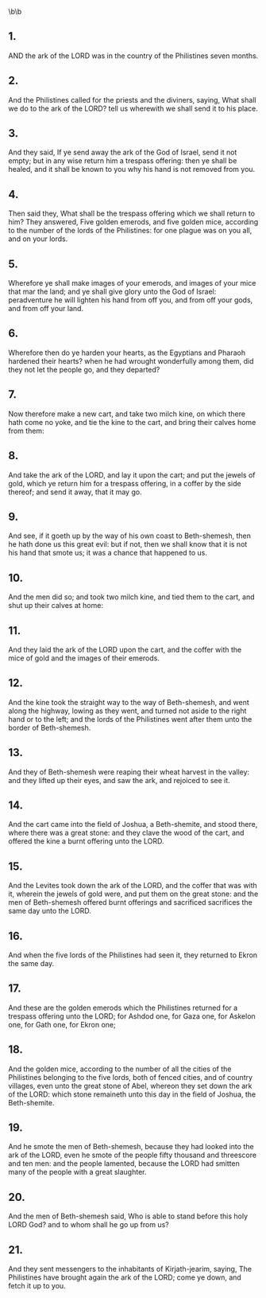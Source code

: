 \b\b
## 1.
AND the ark of the LORD was in the country of the Philistines seven months.
## 2.
And the Philistines called for the priests and the diviners, saying, What shall we do to the ark of the LORD?  tell us wherewith we shall send it to his place.
## 3.
And they said, If ye send away the ark of the God of Israel, send it not empty; but in any wise return him a trespass offering: then ye shall be healed, and it shall be known to you why his hand is not removed from you.
## 4.
Then said they, What shall be the trespass offering which we shall return to him?  They answered, Five golden emerods, and five golden mice, according to the number of the lords of the Philistines: for one plague was on you all, and on your lords.
## 5.
Wherefore ye shall make images of your emerods, and images of your mice that mar the land; and ye shall give glory unto the God of Israel: peradventure he will lighten his hand from off you, and from off your gods, and from off your land.
## 6.
Wherefore then do ye harden your hearts, as the Egyptians and Pharaoh hardened their hearts?  when he had wrought wonderfully among them, did they not let the people go, and they departed?
## 7.
Now therefore make a new cart, and take two milch kine, on which there hath come no yoke, and tie the kine to the cart, and bring their calves home from them:
## 8.
And take the ark of the LORD, and lay it upon the cart; and put the jewels of gold, which ye return him for a trespass offering, in a coffer by the side thereof; and send it away, that it may go.
## 9.
And see, if it goeth up by the way of his own coast to Beth-shemesh, then he hath done us this great evil: but if not, then we shall know that it is not his hand that smote us; it was a chance that happened to us.
## 10.
And the men did so; and took two milch kine, and tied them to the cart, and shut up their calves at home:
## 11.
And they laid the ark of the LORD upon the cart, and the coffer with the mice of gold and the images of their emerods.
## 12.
And the kine took the straight way to the way of Beth-shemesh, and went along the highway, lowing as they went, and turned not aside to the right hand or to the left; and the lords of the Philistines went after them unto the border of Beth-shemesh.
## 13.
And they of Beth-shemesh were reaping their wheat harvest in the valley: and they lifted up their eyes, and saw the ark, and rejoiced to see it.
## 14.
And the cart came into the field of Joshua, a Beth-shemite, and stood there, where there was a great stone: and they clave the wood of the cart, and offered the kine a burnt offering unto the LORD.
## 15.
And the Levites took down the ark of the LORD, and the coffer that was with it, wherein the jewels of gold were, and put them on the great stone: and the men of Beth-shemesh offered burnt offerings and sacrificed sacrifices the same day unto the LORD.
## 16.
And when the five lords of the Philistines had seen it, they returned to Ekron the same day.
## 17.
And these are the golden emerods which the Philistines returned for a trespass offering unto the LORD; for Ashdod one, for Gaza one, for Askelon one, for Gath one, for Ekron one;
## 18.
And the golden mice, according to the number of all the cities of the Philistines belonging to the five lords, both of fenced cities, and of country villages, even unto the great stone of Abel, whereon they set down the ark of the LORD: which stone remaineth unto this day in the field of Joshua, the Beth-shemite.
## 19.
And he smote the men of Beth-shemesh, because they had looked into the ark of the LORD, even he smote of the people fifty thousand and threescore and ten men: and the people lamented, because the LORD had smitten many of the people with a great slaughter.
## 20.
And the men of Beth-shemesh said, Who is able to stand before this holy LORD God?  and to whom shall he go up from us?
## 21.
And they sent messengers to the inhabitants of Kirjath-jearim, saying, The Philistines have brought again the ark of the LORD; come ye down, and fetch it up to you.
